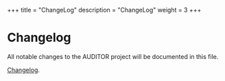 +++
title = "ChangeLog"
description = "ChangeLog"
weight = 3
+++

# Changelog
All notable changes to the AUDITOR project will be documented in this file.

[Changelog](https://github.com/ALU-Schumacher/AUDITOR/blob/main/CHANGELOG.md).
